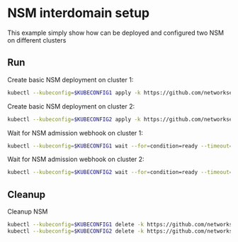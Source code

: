 # NSM interdomain setup


This example simply show how can be deployed and configured two NSM on different clusters

## Run

Create basic NSM deployment on cluster 1:

```bash
kubectl --kubeconfig=$KUBECONFIG1 apply -k https://github.com/networkservicemesh/deployments-k8s/examples/interdomain/nsm/cluster1?ref=a1791a3d9b56935d3581793a46de2b46a69e44f1
```

Create basic NSM deployment on cluster 2:

```bash
kubectl --kubeconfig=$KUBECONFIG2 apply -k https://github.com/networkservicemesh/deployments-k8s/examples/interdomain/nsm/cluster2?ref=a1791a3d9b56935d3581793a46de2b46a69e44f1
```

Wait for NSM admission webhook on cluster 1:

```bash
kubectl --kubeconfig=$KUBECONFIG1 wait --for=condition=ready --timeout=1m pod -n nsm-system -l app=admission-webhook-k8s
```

Wait for NSM admission webhook on cluster 2:

```bash
kubectl --kubeconfig=$KUBECONFIG2 wait --for=condition=ready --timeout=1m pod -n nsm-system -l app=admission-webhook-k8s
```

## Cleanup

Cleanup NSM
```bash
kubectl --kubeconfig=$KUBECONFIG1 delete -k https://github.com/networkservicemesh/deployments-k8s/examples/interdomain/nsm/cluster1?ref=a1791a3d9b56935d3581793a46de2b46a69e44f1
kubectl --kubeconfig=$KUBECONFIG2 delete -k https://github.com/networkservicemesh/deployments-k8s/examples/interdomain/nsm/cluster2?ref=a1791a3d9b56935d3581793a46de2b46a69e44f1
```
